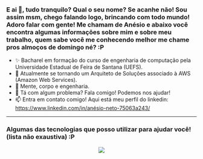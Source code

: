 ### E ai 👋, tudo tranquilo? Qual o seu nome? Se acanhe não! Sou assim msm, chego falando logo, brincando com todo mundo! Adoro falar com gente! Me chamam de Anésio e abaixo você encontra algumas informações sobre mim e sobre meu trabalho, quem sabe você me conhecendo melhor me chame pros almoços de domingo né? :P

<!--
**AnesioSousa/AnesioSousa** is a ✨ _special_ ✨ repository because its `README.md` (this file) appears on your GitHub profile.

Here are some ideas to get you started:
-->
- ✨ Bacharel em formação do curso de engenharia de computação pela Universidade Estadual de Feira de Santana (UEFS).
- 🔭 Atualmente se tornando um Arquiteto de Soluções associado à AWS (Amazon Web Services).
- 🌱 Mente, corpo e engenharia.
- 👯 Tá com algum problema? Fala comigo! Podemos nos ajudar! 
- 📫 Entra em contato comigo! Aqui está meu perfil do linkedin: https://www.linkedin.com/in/anésio-neto-75063a243/

<hr>

### Algumas das tecnologias que posso utilizar para ajudar você! (lista não exaustiva) :P

<div  display="flex" , align="center"> 
<p align="center">
  <a href="https://skillicons.dev">
    <img src="https://skillicons.dev/icons?i=git,jenkins,python,flask,java,spring,postgres,mysql,ubuntu,kali,docker,kubernetes,aws" />
  </a>
</p>
</div>
<br></br>
